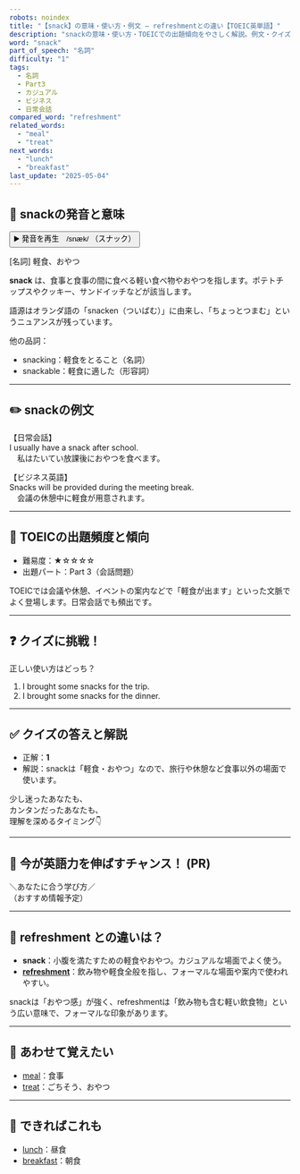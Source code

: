 ```yaml
---
robots: noindex
title: "【snack】の意味・使い方・例文 ― refreshmentとの違い【TOEIC英単語】"
description: "snackの意味・使い方・TOEICでの出題傾向をやさしく解説。例文・クイズ付きでrefreshmentとの違いもわかりやすく学べます。"
word: "snack"
part_of_speech: "名詞"
difficulty: "1"
tags:
  - 名詞
  - Part3
  - カジュアル
  - ビジネス
  - 日常会話
compared_word: "refreshment"
related_words:
  - "meal"
  - "treat"
next_words:
  - "lunch"
  - "breakfast"
last_update: "2025-05-04"
---
```


## 🔰 snackの発音と意味

<button class="play-audio" onclick="playTTS('snack')">
  <span class="play-audio-main">
    ▶️ 発音を再生　/snæk/
  </span>
  <span class="play-audio-sub">
    （スナック）
  </span>
</button>

[名詞] 軽食、おやつ

**snack** は、食事と食事の間に食べる軽い食べ物やおやつを指します。ポテトチップスやクッキー、サンドイッチなどが該当します。

語源はオランダ語の「snacken（ついばむ）」に由来し、「ちょっとつまむ」というニュアンスが残っています。

他の品詞：  
- snacking：軽食をとること（名詞）
- snackable：軽食に適した（形容詞）

---

## ✏️ snackの例文

【日常会話】  
I usually have a snack after school.  
　私はたいてい放課後におやつを食べます。

【ビジネス英語】  
Snacks will be provided during the meeting break.  
　会議の休憩中に軽食が用意されます。

---

## 🎯 TOEICの出題頻度と傾向

- 難易度：★☆☆☆☆
- 出題パート：Part 3（会話問題）

TOEICでは会議や休憩、イベントの案内などで「軽食が出ます」といった文脈でよく登場します。日常会話でも頻出です。

---

## ❓ クイズに挑戦！

正しい使い方はどっち？

1. I brought some snacks for the trip.  
2. I brought some snacks for the dinner.

---

## ✅ クイズの答えと解説

- 正解：**1**
- 解説：snackは「軽食・おやつ」なので、旅行や休憩など食事以外の場面で使います。

少し迷ったあなたも、  
カンタンだったあなたも、  
理解を深めるタイミング👇️

---

## 🚀 今が英語力を伸ばすチャンス！ (PR)

<div class="info-center">
＼あなたに合う学び方／<br>  
（おすすめ情報予定）
</div>

---

## 🤔  refreshment との違いは？

- **snack**：小腹を満たすための軽食やおやつ。カジュアルな場面でよく使う。
- **[refreshment](/word/refreshment/)**：飲み物や軽食全般を指し、フォーマルな場面や案内で使われやすい。

snackは「おやつ感」が強く、refreshmentは「飲み物も含む軽い飲食物」という広い意味で、フォーマルな印象があります。

---

## 🧩 あわせて覚えたい

- [meal](/word/meal/)：食事
- [treat](/word/treat/)：ごちそう、おやつ

---

## 📖 できればこれも

- [lunch](/word/lunch/)：昼食
- [breakfast](/word/breakfast/)：朝食

<!-- cvid: aid07_bid03 -->

